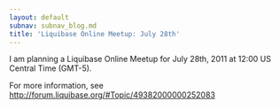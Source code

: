 ```yaml
---
layout: default
subnav: subnav_blog.md
title: 'Liquibase Online Meetup: July 28th'
---
```



I am planning a Liquibase Online Meetup for July 28th, 2011 at 12:00 US Central Time (GMT-5).


For more information, see <a href="http://forum.liquibase.org/#Topic/49382000000252083">http://forum.liquibase.org/#Topic/49382000000252083</a>
